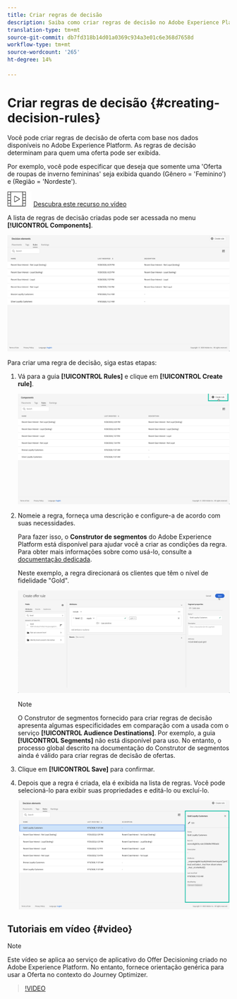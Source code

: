 ```yaml
---
title: Criar regras de decisão
description: Saiba como criar regras de decisão no Adobe Experience Platform.
translation-type: tm+mt
source-git-commit: db7fd318b14d01a0369c934a3e01c6e368d7658d
workflow-type: tm+mt
source-wordcount: '265'
ht-degree: 14%

---
```


# Criar regras de decisão {#creating-decision-rules}

Você pode criar regras de decisão de oferta com base nos dados disponíveis no Adobe Experience Platform. As regras de decisão determinam para quem uma oferta pode ser exibida.

Por exemplo, você pode especificar que deseja que somente uma &#39;Oferta de roupas de inverno femininas&#39; seja exibida quando (Gênero = &#39;Feminino&#39;) e (Região = &#39;Nordeste&#39;).

![](../../assets/do-not-localize/how-to-video.png) [Descubra este recurso no vídeo](#video)

A lista de regras de decisão criadas pode ser acessada no menu **[!UICONTROL Components]**.

![](../../assets/decision_rules_list.png)

Para criar uma regra de decisão, siga estas etapas:

1. Vá para a guia **[!UICONTROL Rules]** e clique em **[!UICONTROL Create rule]**.

   ![](../../assets/offers_decision_rule_creation.png)

1. Nomeie a regra, forneça uma descrição e configure-a de acordo com suas necessidades.

   Para fazer isso, o **Construtor de segmentos** do Adobe Experience Platform está disponível para ajudar você a criar as condições da regra. Para obter mais informações sobre como usá-lo, consulte a [documentação dedicada](https://docs.adobe.com/content/help/en/experience-platform/segmentation/ui/segment-builder.html).

   Neste exemplo, a regra direcionará os clientes que têm o nível de fidelidade &quot;Gold&quot;.

   ![](../../assets/offers_decision_rule_creation_segment.png)

   >[!NOTE]
   >
   >O Construtor de segmentos fornecido para criar regras de decisão apresenta algumas especificidades em comparação com a usada com o serviço **[!UICONTROL Audience Destinations]**. Por exemplo, a guia **[!UICONTROL Segments]** não está disponível para uso. No entanto, o processo global descrito na documentação do Construtor de segmentos ainda é válido para criar regras de decisão de ofertas.

1. Clique em **[!UICONTROL Save]** para confirmar.

1. Depois que a regra é criada, ela é exibida na lista de regras. Você pode selecioná-lo para exibir suas propriedades e editá-lo ou excluí-lo.

   ![](../../assets/rule_created.png)

## Tutoriais em vídeo {#video}

>[!NOTE]
>
>Este vídeo se aplica ao serviço de aplicativo do Offer Decisioning criado no Adobe Experience Platform. No entanto, fornece orientação genérica para usar a Oferta no contexto do Journey Optimizer.

>[!VIDEO](https://video.tv.adobe.com/v/329373?quality=12)
